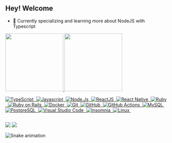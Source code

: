 ## Hey! Welcome

- 🌱 Currently specializing and learning more about NodeJS with Typescript

<div>
  <a href="https://github.com/matheus-caldeira">
  <img height="180em" src="https://github-readme-stats.vercel.app/api?username=matheus-caldeira&show_icons=true&theme=vue&include_all_commits=true&count_private=true&show_icons=true"/>
  <img height="180em" src="https://github-readme-stats.vercel.app/api/top-langs/?username=matheus-caldeira&layout=compact&langs_count=10&theme=vue"/>
</div>
  
  ![TypeScript](https://img.shields.io/badge/-TypeScript-000000?style=flat&logo=typescript&logoColor=white)&nbsp;
  ![Javascript](https://img.shields.io/badge/-Javascript-000000?style=flat&logo=javascript&logoColor=white)&nbsp;
  ![Node.Js](https://img.shields.io/badge/-Node.Js-000000?style=flat&logo=node.js&logoColor=white)&nbsp;
  ![ReactJS](https://img.shields.io/badge/-ReactJS-000000?style=flat&logo=react&logoColor=white)&nbsp;
  ![React Native](https://img.shields.io/badge/-React%20Native-000000?style=flat&logo=react&logoColor=white)&nbsp;
  ![Ruby](https://img.shields.io/badge/-Ruby-000000?style=flat&logo=ruby&logoColor=white)&nbsp;
  ![Ruby on Rails](https://img.shields.io/badge/-Ruby%20On%20Rails-000000?style=flat&logo=rubyonrails&logoColor=white)&nbsp;
  ![Docker](https://img.shields.io/badge/-Docker-000000?style=flat&logo=docker&logoColor=white)&nbsp;
  ![Git](https://img.shields.io/badge/-Git-000000?style=flat&logo=git&logoColor=white)&nbsp;
  ![GitHub](https://img.shields.io/badge/-GitHub-000000?style=flat&logo=github)&nbsp;
  ![GitHub Actions](https://img.shields.io/badge/GitHub%20Actions%20-000000?style=flat&logo=github-actions&logoColor=white)&nbsp;
  ![MySQL](https://img.shields.io/badge/-MySQL-000000?style=flat&logo=mysql&logoColor=white)&nbsp;
  ![PostgreSQL](https://img.shields.io/badge/-PostgreSQL-000000?style=flat&logo=postgresql&logoColor=white)&nbsp;
  ![Visual Studio Code](https://img.shields.io/badge/-Visual%20Studio%20Code-000000?style=flat&logo=visual-studio-code&logoColor=white)&nbsp;
  ![Insomnia](https://img.shields.io/badge/-Insomnia-000000?style=flat&logo=insomnia&logoColor=white)&nbsp;
  ![Linux](https://img.shields.io/badge/-Linux-000000?style=flat&logo=linux&logoColor=white)&nbsp;
</div>
  
  ##
 
<div> 
  <a href = "mailto:matheuscardozo4@gmail.com"><img src="https://img.shields.io/badge/-Gmail-%23333?style=for-the-badge&logo=gmail&logoColor=white" target="_blank"></a>
  <a href="https://www.linkedin.com/in/caldeiramatheus" target="_blank"><img src="https://img.shields.io/badge/-LinkedIn-%230077B5?style=for-the-badge&logo=linkedin&logoColor=white" target="_blank"></a> 
 
  ![Snake animation](https://github.com/matheus-caldeira/matheus-caldeira/blob/output/github-contribution-grid-snake.svg)
 
</div>


[github-stats]: https://github-readme-stats.vercel.app/api?username=matheus-caldeira&show_icons=true&theme=vue&include_all_commits=true&count_private=true&show_icons=true